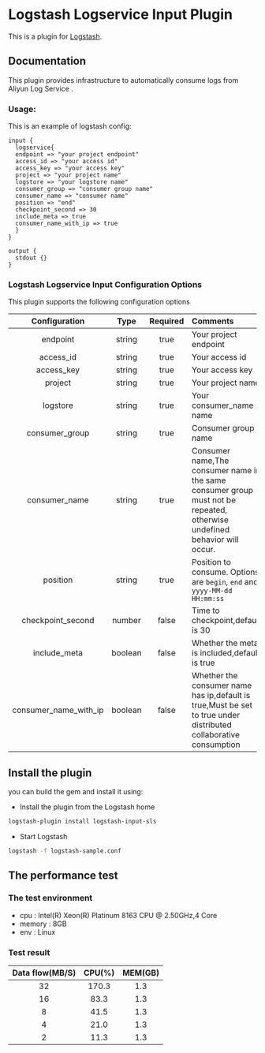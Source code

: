 # Logstash Logservice Input Plugin

This is a plugin for [Logstash](https://github.com/elastic/logstash).

## Documentation
This plugin provides infrastructure to automatically consume logs from Aliyun Log Service .


### Usage:
This is an example of logstash config:
```
input {
  logservice{
  endpoint => "your project endpoint"
  access_id => "your access id"
  access_key => "your access key"
  project => "your project name"
  logstore => "your logstore name"
  consumer_group => "consumer group name"
  consumer_name => "consumer name"
  position => "end"
  checkpoint_second => 30
  include_meta => true
  consumer_name_with_ip => true
  }
}

output {
  stdout {}
}
```

### Logstash Logservice Input Configuration Options
This plugin supports the following configuration options

|Configuration|Type|Required|Comments|
|:---:|:---:|:---:|:---|
|endpoint|string|true|Your project endpoint|
|access_id|string|true|Your access id|
|access_key|string|true|Your access key|
|project|string|true|Your project name|
|logstore|string|true|Your consumer_name name|
|consumer_group|string|true|Consumer group name|
|consumer_name|string|true|Consumer name,The consumer name in the same consumer group must not be repeated, otherwise undefined behavior will occur.|
|position|string|true|Position to consume. Options are `begin`, `end` and `yyyy-MM-dd HH:mm:ss`|
|checkpoint_second|number| false|Time to checkpoint,default is 30|
|include_meta|boolean| false|Whether the meta is included,default is true|
|consumer_name_with_ip|boolean| false|Whether the consumer name has ip,default is true,Must be set to true under distributed collaborative consumption|


## Install the plugin

you can build the gem and install it using:

- Install the plugin from the Logstash home

```sh
logstash-plugin install logstash-input-sls
```

- Start Logstash

```bash
logstash -f logstash-sample.conf
```

## The performance test

### The test environment

- cpu : Intel(R) Xeon(R) Platinum 8163 CPU @ 2.50GHz,4 Core
- memory : 8GB 
- env : Linux

### Test result
| Data flow(MB/S) |CPU(%) | MEM(GB) |
| :---: | :---: | :---: |
|32|170.3|1.3|
|16|83.3|1.3|
|8|41.5|1.3|
|4|21.0|1.3|
|2|11.3|1.3|